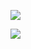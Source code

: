 [<img src="https://img.shields.io/badge/вконтакте-%232E87FB.svg?&style=for-the-badge&logo=vk&logoColor=white"/>](https://vk.com/club224388965)

[<img src="https://img.shields.io/website-up-down-green-red/http/monip.org.svg"/>](https://kinza-agency.ru/)
